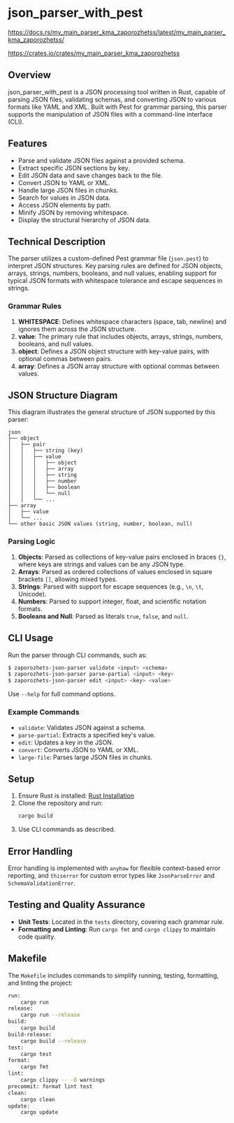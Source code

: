 
# json_parser_with_pest

https://docs.rs/my_main_parser_kma_zaporozhetss/latest/my_main_parser_kma_zaporozhetss/

https://crates.io/crates/my_main_parser_kma_zaporozhetss


## Overview
json_parser_with_pest is a JSON processing tool written in Rust, capable of parsing JSON files, validating schemas, and converting JSON to various formats like YAML and XML. Built with Pest for grammar parsing, this parser supports the manipulation of JSON files with a command-line interface (CLI).

## Features
- Parse and validate JSON files against a provided schema.
- Extract specific JSON sections by key.
- Edit JSON data and save changes back to the file.
- Convert JSON to YAML or XML.
- Handle large JSON files in chunks.
- Search for values in JSON data.
- Access JSON elements by path.
- Minify JSON by removing whitespace.
- Display the structural hierarchy of JSON data.

## Technical Description
The parser utilizes a custom-defined Pest grammar file (`json.pest`) to interpret JSON structures. Key parsing rules are defined for JSON objects, arrays, strings, numbers, booleans, and null values, enabling support for typical JSON formats with whitespace tolerance and escape sequences in strings.

### Grammar Rules
1. **WHITESPACE**: Defines whitespace characters (space, tab, newline) and ignores them across the JSON structure.
2. **value**: The primary rule that includes objects, arrays, strings, numbers, booleans, and null values.
3. **object**: Defines a JSON object structure with key-value pairs, with optional commas between pairs.
4. **array**: Defines a JSON array structure with optional commas between values.

## JSON Structure Diagram
This diagram illustrates the general structure of JSON supported by this parser:
```
json
├── object
│   ├── pair
│   │   ├── string (key)
│   │   ├── value
│   │   │   ├── object
│   │   │   ├── array
│   │   │   ├── string
│   │   │   ├── number
│   │   │   ├── boolean
│   │   │   └── null
│   │   └── ...
├── array
│   ├── value
│   └── ...
└── other basic JSON values (string, number, boolean, null)
```
### Parsing Logic
1. **Objects**: Parsed as collections of key-value pairs enclosed in braces `{}`, where keys are strings and values can be any JSON type.
2. **Arrays**: Parsed as ordered collections of values enclosed in square brackets `[]`, allowing mixed types.
3. **Strings**: Parsed with support for escape sequences (e.g., `\n`, `\t`, Unicode).
4. **Numbers**: Parsed to support integer, float, and scientific notation formats.
5. **Booleans and Null**: Parsed as literals `true`, `false`, and `null`.

## CLI Usage
Run the parser through CLI commands, such as:
```bash
$ zaporozhets-json-parser validate <input> <schema>
$ zaporozhets-json-parser parse-partial <input> <key>
$ zaporozhets-json-parser edit <input> <key> <value>
```
Use `--help` for full command options.

### Example Commands
- `validate`: Validates JSON against a schema.
- `parse-partial`: Extracts a specified key's value.
- `edit`: Updates a key in the JSON.
- `convert`: Converts JSON to YAML or XML.
- `large-file`: Parses large JSON files in chunks.

## Setup
1. Ensure Rust is installed: [Rust Installation](https://www.rust-lang.org/tools/install)
2. Clone the repository and run:
   ```bash
   cargo build
   ```
3. Use CLI commands as described.

## Error Handling
Error handling is implemented with `anyhow` for flexible context-based error reporting, and `thiserror` for custom error types like `JsonParseError` and `SchemaValidationError`.

## Testing and Quality Assurance
- **Unit Tests**: Located in the `tests` directory, covering each grammar rule.
- **Formatting and Linting**: Run `cargo fmt` and `cargo clippy` to maintain code quality.

## Makefile
The `Makefile` includes commands to simplify running, testing, formatting, and linting the project:
```bash
run:
	cargo run
release:
	cargo run --release
build:
	cargo build
build-release:
	cargo build --release
test:
	cargo test
format:
	cargo fmt
lint:
	cargo clippy -- -D warnings
precommit: format lint test
clean:
	cargo clean
update:
	cargo update
```

